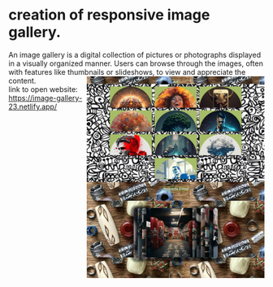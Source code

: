 # creation of responsive image gallery.
An image gallery is a digital collection of pictures or photographs displayed in a visually organized manner. Users can browse through the images, often with features like thumbnails or slideshows, to view and appreciate the content.
<img align="right" alt="image-gallery" width="350px" src="/gallery/images/gallerycreation.jpg"><br>
link to open website: 
https://image-gallery-23.netlify.app/

